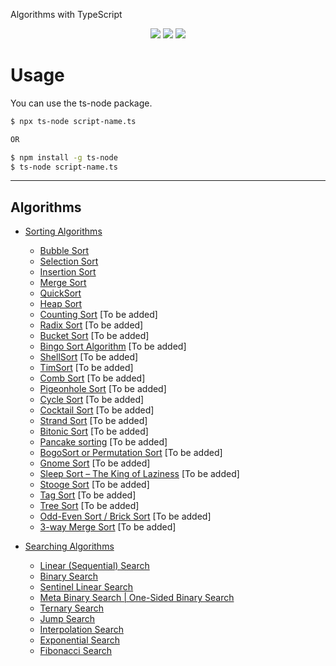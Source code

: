 Algorithms with TypeScript

<p align="center">
 <a href="https://github.com/metesayan/algorithms-ts/stargazers"><img src="https://img.shields.io/github/stars/metesayan/algorithms-ts?colorA=363a4f&colorB=b7bdf8&style=for-the-badge"></a>
 <a href="https://github.com/metesayan/algorithms-ts/issues"><img src="https://img.shields.io/github/issues/metesayan/algorithms-ts?colorA=363a4f&colorB=f5a97f&style=for-the-badge"></a>
 <a href="https://github.com/metesayan/algorithms-ts/contributors"><img src="https://img.shields.io/github/contributors/metesayan/algorithms-ts?colorA=363a4f&colorB=a6da95&style=for-the-badge"></a>
</p>

# Usage

You can use the ts-node package.

```bash
$ npx ts-node script-name.ts

OR

$ npm install -g ts-node
$ ts-node script-name.ts
```

---

## Algorithms

+ [Sorting Algorithms](https://github.com/MeteSayan/algorithms-ts/tree/main/sorting-algorithms)
  + [Bubble Sort](https://github.com/MeteSayan/algorithms-ts/tree/main/sorting-algorithms/bubble-sort)
  + [Selection Sort](https://github.com/MeteSayan/algorithms-ts/tree/main/sorting-algorithms/selection-sort)
  + [Insertion Sort](https://github.com/MeteSayan/algorithms-ts/tree/main/sorting-algorithms/insertion-sort)
  + [Merge Sort](https://github.com/MeteSayan/algorithms-ts/tree/main/sorting-algorithms/merge-sort)
  + [QuickSort](https://github.com/MeteSayan/algorithms-ts/tree/main/sorting-algorithms/quick-sort)
  + [Heap Sort](https://github.com/MeteSayan/algorithms-ts/tree/main/sorting-algorithms/counting-sort)
  + [Counting Sort](https://github.com/MeteSayan/algorithms-ts/tree/main/sorting-algorithms/) [To be added]
  + [Radix Sort](https://github.com/MeteSayan/algorithms-ts/tree/main/sorting-algorithms/) [To be added]
  + [Bucket Sort](https://github.com/MeteSayan/algorithms-ts/tree/main/sorting-algorithms/) [To be added]
  + [Bingo Sort Algorithm](https://github.com/MeteSayan/algorithms-ts/tree/main/sorting-algorithms/) [To be added]
  + [ShellSort](https://github.com/MeteSayan/algorithms-ts/tree/main/sorting-algorithms/) [To be added]
  + [TimSort](https://github.com/MeteSayan/algorithms-ts/tree/main/sorting-algorithms/) [To be added]
  + [Comb Sort](https://github.com/MeteSayan/algorithms-ts/tree/main/sorting-algorithms/) [To be added]
  + [Pigeonhole Sort](https://github.com/MeteSayan/algorithms-ts/tree/main/sorting-algorithms/) [To be added]
  + [Cycle Sort](https://github.com/MeteSayan/algorithms-ts/tree/main/sorting-algorithms/) [To be added]
  + [Cocktail Sort](https://github.com/MeteSayan/algorithms-ts/tree/main/sorting-algorithms/) [To be added]
  + [Strand Sort](https://github.com/MeteSayan/algorithms-ts/tree/main/sorting-algorithms/) [To be added]
  + [Bitonic Sort](https://github.com/MeteSayan/algorithms-ts/tree/main/sorting-algorithms/) [To be added]
  + [Pancake sorting](https://github.com/MeteSayan/algorithms-ts/tree/main/sorting-algorithms/) [To be added]
  + [BogoSort or Permutation Sort](https://github.com/MeteSayan/algorithms-ts/tree/main/sorting-algorithms/) [To be added]
  + [Gnome Sort](https://github.com/MeteSayan/algorithms-ts/tree/main/sorting-algorithms/) [To be added]
  + [Sleep Sort – The King of Laziness](https://github.com/MeteSayan/algorithms-ts/tree/main/sorting-algorithms/) [To be added]
  + [Stooge Sort](https://github.com/MeteSayan/algorithms-ts/tree/main/sorting-algorithms/) [To be added]
  + [Tag Sort](https://github.com/MeteSayan/algorithms-ts/tree/main/sorting-algorithms/) [To be added]
  + [Tree Sort](https://github.com/MeteSayan/algorithms-ts/tree/main/sorting-algorithms/) [To be added]
  + [Odd-Even Sort / Brick Sort](https://github.com/MeteSayan/algorithms-ts/tree/main/sorting-algorithms/) [To be added]
  + [3-way Merge Sort](https://github.com/MeteSayan/algorithms-ts/tree/main/sorting-algorithms/) [To be added]

+ [Searching Algorithms](https://github.com/MeteSayan/algorithms-ts/tree/main/searching-algorithms)
  + [Linear (Sequential) Search](https://github.com/MeteSayan/algorithms-ts/tree/main/searching-algorithms/linear-search)
  + [Binary Search](https://github.com/MeteSayan/algorithms-ts/tree/main/searching-algorithms/binary-search)
  + [Sentinel Linear Search](https://github.com/MeteSayan/algorithms-ts/tree/main/searching-algorithms/sentinel-linear-search/)
  + [Meta Binary Search | One-Sided Binary Search](https://github.com/MeteSayan/algorithms-ts/tree/main/searching-algorithms/meta-binary-search/)
  + [Ternary Search](https://github.com/MeteSayan/algorithms-ts/tree/main/searching-algorithms/ternary-search/)
  + [Jump Search](https://github.com/MeteSayan/algorithms-ts/tree/main/searching-algorithms/jump-search/)
  + [Interpolation Search](https://github.com/MeteSayan/algorithms-ts/tree/main/searching-algorithms/interpolation-search/)
  + [Exponential Search](https://github.com/MeteSayan/algorithms-ts/tree/main/searching-algorithms/exponential-search/)
  + [Fibonacci Search](https://github.com/MeteSayan/algorithms-ts/tree/main/searching-algorithms/fibonacci-search/)
